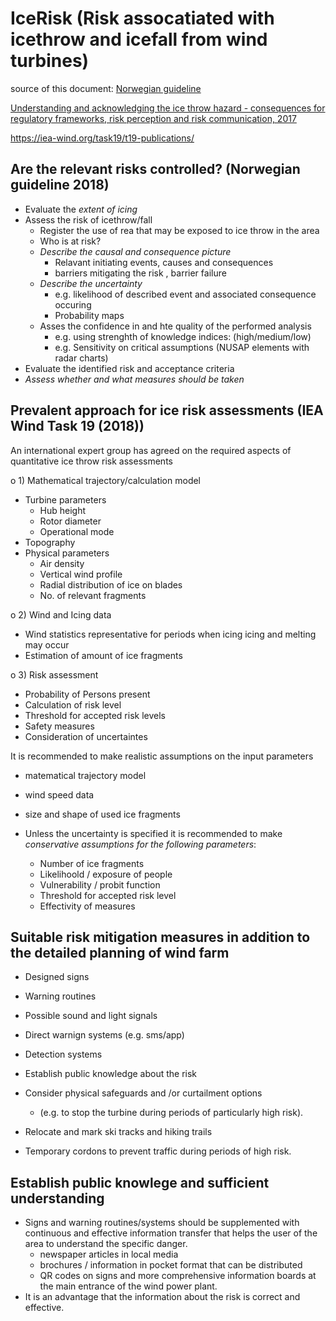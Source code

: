IceRisk (Risk assocatiated with icethrow and icefall from wind turbines)
========================================================================

source of this document: [Norwegian guideline](https://windren.se/WW2018/03_2_24_Bredesen_Norwegian_guidelines_regarding_the_risk_of_icethrow_for_the_public_Pub_v2_draft.pdf)


[Understanding and acknowledging the ice throw hazard - consequences for regulatory frameworks, risk perception and risk communication, 2017](https://iopscience.iop.org/article/10.1088/1742-6596/926/1/012001/pdf)
  
  https://iea-wind.org/task19/t19-publications/

Are the relevant risks controlled? (Norwegian guideline 2018)
-------------------------------------------------------------
  - Evaluate the *extent of icing*
  - Assess the risk of icethrow/fall
    - Register the use of rea that may be exposed to ice throw in the area
    - Who is at risk?
    - *Describe the causal and consequence picture*
       - Relavant initiating events, causes and consequences
       - barriers mitigating the risk , barrier failure
    - *Describe the uncertainty*
      - e.g. likelihood of described event and associated consequence occuring
      - Probability maps
    - Asses the confidence in and hte quality of the performed analysis
      - e.g. using strenghth of knowledge indices: (high/medium/low)
      - e.g. Sensitivity on critical assumptions (NUSAP elements with radar charts)
 - Evaluate the identified risk and acceptance criteria
 - *Assess whether and what measures should be taken*




 
Prevalent approach for ice risk assessments (IEA Wind Task 19 (2018))
---------------------------------------------------------------------

An international expert group has agreed on the required aspects of quantitative ice throw risk assessments


o 1) Mathematical trajectory/calculation model
  - Turbine parameters
     - Hub height
     - Rotor diameter
     - Operational mode
  - Topography
  - Physical parameters
     - Air density
     - Vertical wind profile
     - Radial distribution of ice on blades
     - No. of relevant fragments
     
o 2) Wind and Icing data
  - Wind statistics representative for periods when icing icing and melting may occur
  - Estimation of amount of ice fragments
  
o 3) Risk assessment
  - Probability of Persons present
  - Calculation of risk level
  - Threshold for accepted risk levels
  - Safety measures
  - Consideration of uncertaintes


It is recommended to make realistic assumptions on the input parameters
  - matematical trajectory model
  - wind speed data
  - size and shape of used ice fragments

  - Unless the uncertainty is specified it is recommended to make *conservative assumptions for the following parameters*:
     - Number of ice fragments
     - Likelihoold / exposure of people
     - Vulnerability / probit function
     - Threshold for accepted risk level
     - Effectivity of measures

Suitable risk mitigation measures in addition to the detailed planning of wind farm
-----------------------------------------------------------------------------------
  - Designed signs
  - Warning routines
  - Possible sound and light signals
  - Direct warnign systems (e.g. sms/app)
  - Detection systems
  - Establish public knowledge about the risk
  - Consider physical safeguards and /or curtailment options
    - (e.g. to stop the turbine during periods of particularly high risk).

  - Relocate and mark ski tracks and hiking trails
  - Temporary cordons to prevent traffic during periods of high risk.

Establish public knowlege and sufficient understanding
------------------------------------------------------
  - Signs and warning routines/systems should be supplemented with continuous and effective information transfer that helps the user of the area to understand the specific danger.
     - newspaper articles in local media
     - brochures / information in pocket format that can be distributed
     - QR codes on signs and more comprehensive information boards at the main entrance of the wind power plant.
  - It is an advantage that the information about the risk is correct and effective.


